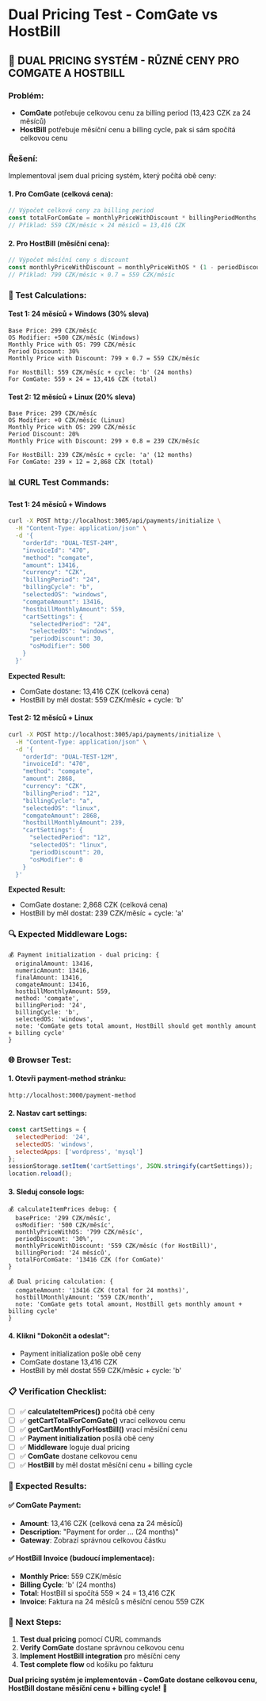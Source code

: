 # Dual Pricing Test - ComGate vs HostBill

## 🎯 **DUAL PRICING SYSTÉM - RŮZNÉ CENY PRO COMGATE A HOSTBILL**

### **Problém:**
- **ComGate** potřebuje celkovou cenu za billing period (13,423 CZK za 24 měsíců)
- **HostBill** potřebuje měsíční cenu a billing cycle, pak si sám spočítá celkovou cenu

### **Řešení:**
Implementoval jsem dual pricing systém, který počítá obě ceny:

#### **1. Pro ComGate (celková cena):**
```javascript
// Výpočet celkové ceny za billing period
const totalForComGate = monthlyPriceWithDiscount * billingPeriodMonths;
// Příklad: 559 CZK/měsíc × 24 měsíců = 13,416 CZK
```

#### **2. Pro HostBill (měsíční cena):**
```javascript
// Výpočet měsíční ceny s discount
const monthlyPriceWithDiscount = monthlyPriceWithOS * (1 - periodDiscount/100);
// Příklad: 799 CZK/měsíc × 0.7 = 559 CZK/měsíc
```

### **🧪 Test Calculations:**

#### **Test 1: 24 měsíců + Windows (30% sleva)**
```
Base Price: 299 CZK/měsíc
OS Modifier: +500 CZK/měsíc (Windows)
Monthly Price with OS: 799 CZK/měsíc
Period Discount: 30%
Monthly Price with Discount: 799 × 0.7 = 559 CZK/měsíc

For HostBill: 559 CZK/měsíc + cycle: 'b' (24 months)
For ComGate: 559 × 24 = 13,416 CZK (total)
```

#### **Test 2: 12 měsíců + Linux (20% sleva)**
```
Base Price: 299 CZK/měsíc
OS Modifier: +0 CZK/měsíc (Linux)
Monthly Price with OS: 299 CZK/měsíc
Period Discount: 20%
Monthly Price with Discount: 299 × 0.8 = 239 CZK/měsíc

For HostBill: 239 CZK/měsíc + cycle: 'a' (12 months)
For ComGate: 239 × 12 = 2,868 CZK (total)
```

### **📊 CURL Test Commands:**

#### **Test 1: 24 měsíců + Windows**
```bash
curl -X POST http://localhost:3005/api/payments/initialize \
  -H "Content-Type: application/json" \
  -d '{
    "orderId": "DUAL-TEST-24M",
    "invoiceId": "470",
    "method": "comgate",
    "amount": 13416,
    "currency": "CZK",
    "billingPeriod": "24",
    "billingCycle": "b",
    "selectedOS": "windows",
    "comgateAmount": 13416,
    "hostbillMonthlyAmount": 559,
    "cartSettings": {
      "selectedPeriod": "24",
      "selectedOS": "windows",
      "periodDiscount": 30,
      "osModifier": 500
    }
  }'
```

**Expected Result:**
- ComGate dostane: 13,416 CZK (celková cena)
- HostBill by měl dostat: 559 CZK/měsíc + cycle: 'b'

#### **Test 2: 12 měsíců + Linux**
```bash
curl -X POST http://localhost:3005/api/payments/initialize \
  -H "Content-Type: application/json" \
  -d '{
    "orderId": "DUAL-TEST-12M",
    "invoiceId": "470",
    "method": "comgate",
    "amount": 2868,
    "currency": "CZK",
    "billingPeriod": "12",
    "billingCycle": "a",
    "selectedOS": "linux",
    "comgateAmount": 2868,
    "hostbillMonthlyAmount": 239,
    "cartSettings": {
      "selectedPeriod": "12",
      "selectedOS": "linux",
      "periodDiscount": 20,
      "osModifier": 0
    }
  }'
```

**Expected Result:**
- ComGate dostane: 2,868 CZK (celková cena)
- HostBill by měl dostat: 239 CZK/měsíc + cycle: 'a'

### **🔍 Expected Middleware Logs:**

```
💰 Payment initialization - dual pricing: {
  originalAmount: 13416,
  numericAmount: 13416,
  finalAmount: 13416,
  comgateAmount: 13416,
  hostbillMonthlyAmount: 559,
  method: 'comgate',
  billingPeriod: '24',
  billingCycle: 'b',
  selectedOS: 'windows',
  note: 'ComGate gets total amount, HostBill should get monthly amount + billing cycle'
}
```

### **🌐 Browser Test:**

#### **1. Otevři payment-method stránku:**
```
http://localhost:3000/payment-method
```

#### **2. Nastav cart settings:**
```javascript
const cartSettings = {
  selectedPeriod: '24',
  selectedOS: 'windows',
  selectedApps: ['wordpress', 'mysql']
};
sessionStorage.setItem('cartSettings', JSON.stringify(cartSettings));
location.reload();
```

#### **3. Sleduj console logs:**
```
💰 calculateItemPrices debug: {
  basePrice: '299 CZK/měsíc',
  osModifier: '500 CZK/měsíc',
  monthlyPriceWithOS: '799 CZK/měsíc',
  periodDiscount: '30%',
  monthlyPriceWithDiscount: '559 CZK/měsíc (for HostBill)',
  billingPeriod: '24 měsíců',
  totalForComGate: '13416 CZK (for ComGate)'
}

💰 Dual pricing calculation: {
  comgateAmount: '13416 CZK (total for 24 months)',
  hostbillMonthlyAmount: '559 CZK/month',
  note: 'ComGate gets total amount, HostBill gets monthly amount + billing cycle'
}
```

#### **4. Klikni "Dokončit a odeslat":**
- Payment initialization pošle obě ceny
- ComGate dostane 13,416 CZK
- HostBill by měl dostat 559 CZK/měsíc + cycle: 'b'

### **📋 Verification Checklist:**

- [ ] ✅ **calculateItemPrices()** počítá obě ceny
- [ ] ✅ **getCartTotalForComGate()** vrací celkovou cenu
- [ ] ✅ **getCartMonthlyForHostBill()** vrací měsíční cenu
- [ ] ✅ **Payment initialization** posílá obě ceny
- [ ] ✅ **Middleware** loguje dual pricing
- [ ] ✅ **ComGate** dostane celkovou cenu
- [ ] ✅ **HostBill** by měl dostat měsíční cenu + billing cycle

### **🎯 Expected Results:**

#### **✅ ComGate Payment:**
- **Amount**: 13,416 CZK (celková cena za 24 měsíců)
- **Description**: "Payment for order ... (24 months)"
- **Gateway**: Zobrazí správnou celkovou částku

#### **✅ HostBill Invoice (budoucí implementace):**
- **Monthly Price**: 559 CZK/měsíc
- **Billing Cycle**: 'b' (24 months)
- **Total**: HostBill si spočítá 559 × 24 = 13,416 CZK
- **Invoice**: Faktura na 24 měsíců s měsíční cenou 559 CZK

### **🔧 Next Steps:**

1. **Test dual pricing** pomocí CURL commands
2. **Verify ComGate** dostane správnou celkovou cenu
3. **Implement HostBill integration** pro měsíční ceny
4. **Test complete flow** od košíku po fakturu

**Dual pricing systém je implementován - ComGate dostane celkovou cenu, HostBill dostane měsíční cenu + billing cycle!** 🎯
